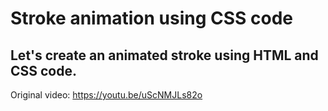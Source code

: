 # Stroke animation using CSS code
## Let's create an animated stroke using HTML and CSS code.   

Original video: https://youtu.be/uScNMJLs82o
